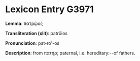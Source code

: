 # Lexicon Entry G3971

**Lemma**: πατρῷος

**Transliteration (xlit)**: patrōios

**Pronunciation**: pat-ro'-os

**Description**:
from πατήρ; paternal, i.e. hereditary:--of fathers.
